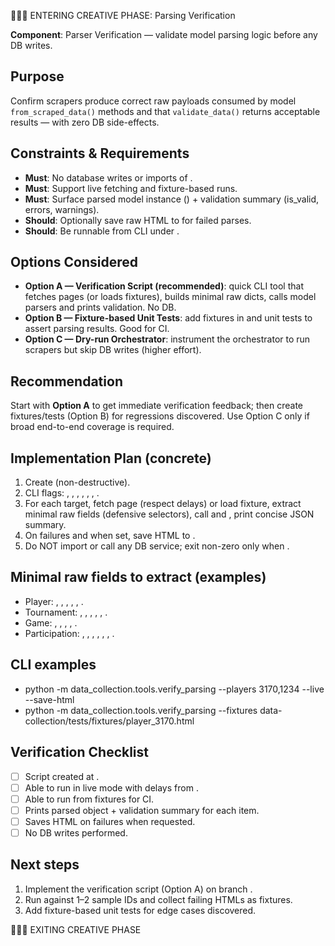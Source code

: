 🎨🎨🎨 ENTERING CREATIVE PHASE: Parsing Verification

**Component**: Parser Verification — validate model parsing logic before any DB writes.

## Purpose
Confirm scrapers produce correct raw payloads consumed by model `from_scraped_data()` methods and that `validate_data()` returns acceptable results — with zero DB side-effects.

## Constraints & Requirements
- **Must**: No database writes or imports of .
- **Must**: Support live fetching and fixture-based runs.
- **Must**: Surface parsed model instance () + validation summary (is_valid, errors, warnings).
- **Should**: Optionally save raw HTML to  for failed parses.
- **Should**: Be runnable from CLI under .

## Options Considered
- **Option A — Verification Script (recommended)**: quick CLI tool  that fetches pages (or loads fixtures), builds minimal raw dicts, calls model parsers and prints validation. No DB.
- **Option B — Fixture-based Unit Tests**: add fixtures in  and unit tests  to assert parsing results. Good for CI.
- **Option C — Dry-run Orchestrator**: instrument the orchestrator to run scrapers but skip DB writes (higher effort).

## Recommendation
Start with **Option A** to get immediate verification feedback; then create fixtures/tests (Option B) for regressions discovered. Use Option C only if broad end-to-end coverage is required.

## Implementation Plan (concrete)
1. Create  (non-destructive).
2. CLI flags: , , , , , , .
3. For each target, fetch page (respect  delays) or load fixture, extract minimal raw fields (defensive selectors), call  and , print concise JSON summary.
4. On failures and when  set, save HTML to .
5. Do NOT import or call any DB service; exit non-zero only when .

## Minimal raw fields to extract (examples)
- Player: , , , , , .
- Tournament: , , , , , .
- Game: , , , , .
- Participation: , , , , , , .

## CLI examples
- python -m data_collection.tools.verify_parsing --players 3170,1234 --live --save-html
- python -m data_collection.tools.verify_parsing --fixtures data-collection/tests/fixtures/player_3170.html

## Verification Checklist
- [ ] Script created at .
- [ ] Able to run in live mode with delays from .
- [ ] Able to run from fixtures for CI.
- [ ] Prints parsed object + validation summary for each item.
- [ ] Saves HTML on failures when requested.
- [ ] No DB writes performed.

## Next steps
1) Implement the verification script (Option A) on branch .
2) Run against 1–2 sample IDs and collect failing HTMLs as fixtures.
3) Add fixture-based unit tests for edge cases discovered.

🎨🎨🎨 EXITING CREATIVE PHASE
